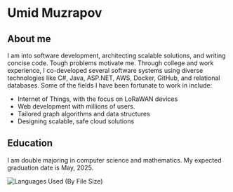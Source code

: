 # Umid Muzrapov

## About me
I am into software development, architecting scalable solutions, and writing concise code. Tough problems motivate me. Through college and work experience, I co-developed several software systems using diverse technologies like C#, Java, ASP.NET, AWS, Docker, GitHub, and relational databases. Some of the fields I have been fortunate to work in include: 
+ Internet of Things, with the focus on LoRaWAN devices
+ Web development with millions of users.
+ Tailored graph algorithms and data structures 
+ Designing scalable, safe cloud solutions

## Education
I am double majoring in computer science and mathematics. My expected graduation date is May, 2025.

<img align='center' src="https://github-readme-stats-one-bice.vercel.app/api/top-langs/?username=UmidMuzrapov&layout=compact&hide=html,scss,css,ActionScript,Makefile&langs_count=8&theme=ayu-mirage&hide_border=true&custom_title=Languages%20Used&role=OWNER,ORGANIZATION_MEMBER,COLLABORATOR&exclude_repo=simple-badges" alt="Languages Used (By File Size)">





